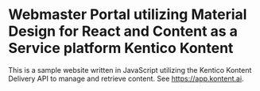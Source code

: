 # Webmaster Portal utilizing Material Design for React and Content as a Service platform Kentico Kontent


This is a sample website written in JavaScript utilizing the Kentico Kontent Delivery API to manage and retrieve content. See <https://app.kontent.ai>. 



